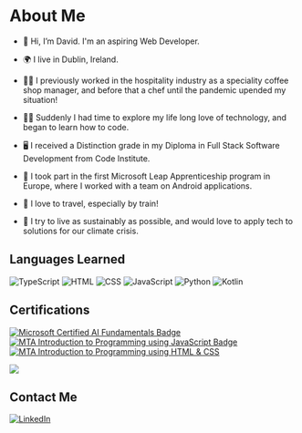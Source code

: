 # About Me

 - 👋 Hi, I’m David. I'm an aspiring Web Developer.
- 🌍 I live in Dublin, Ireland.

- 👨‍🍳 I previously worked in the hospitality industry as a speciality coffee shop manager, and before that a chef until the pandemic upended my situation!
- 🧑‍💻 Suddenly I had time to explore my life long love of technology, and began to learn how to code.
- 🖥️ I received a Distinction grade in my Diploma in Full Stack Software Development from Code Institute.
- 🤖 I took part in the first Microsoft Leap Apprenticeship program in Europe, where I worked with a team on Android applications.
- 🚅 I love to travel, especially by train!
- 🌱 I try to live as sustainably as possible, and would love to apply tech to solutions for our climate crisis.


## Languages Learned

![TypeScript](https://img.shields.io/badge/typescript-%23007ACC.svg?style=for-the-badge&logo=typescript&logoColor=white) ![HTML](https://img.shields.io/badge/HTML5-E34F26?style=for-the-badge&logo=html5&logoColor=white) ![CSS](https://img.shields.io/badge/CSS3-1572B6?style=for-the-badge&logo=css3&logoColor=white) ![JavaScript](https://img.shields.io/badge/JavaScript-323330?style=for-the-badge&logo=javascript&logoColor=F7DF1E) ![Python](https://img.shields.io/badge/Python-FFD43B?style=for-the-badge&logo=python&logoColor=blue) ![Kotlin](https://img.shields.io/badge/KOTLIN-B125EA?style=for-the-badge&logo=kotlin&logoColor=white)

## Certifications

[![Microsoft Certified AI Fundamentals Badge](https://user-images.githubusercontent.com/69420622/159016249-be29daf9-1ee1-494b-a924-5b8934ce1191.png)](https://www.credly.com/badges/5572f22c-cf64-4828-9f8b-1adc5b3281d4/public_url)[![MTA Introduction to Programming using JavaScript Badge](https://user-images.githubusercontent.com/69420622/159016851-e3b5ceae-83cb-4a11-8e7f-75610076b664.png)
](https://www.credly.com/badges/b4b36e5f-3443-42f9-80bb-1561cae84649/public_url)[![MTA Introduction to Programming using HTML & CSS](https://user-images.githubusercontent.com/69420622/159017079-d9f5fbcf-1667-4006-9d6c-21247634a916.png)
](https://www.credly.com/badges/9349926c-d8f8-40a4-b92e-39dd3749c2e9/public_url)

[![](https://api.accredible.com/v1/frontend/credential_website_embed_image/certificate/72711637)](https://www.credential.net/6b5c5b3d-9b67-4ac7-9dbd-37d76a8707de#gs.wgn8v9)

## Contact Me

[![LinkedIn](https://img.shields.io/badge/LinkedIn-0077B5?style=for-the-badge&logo=linkedin&logoColor=white)](https://www.linkedin.com/in/davidkellydublin/)
